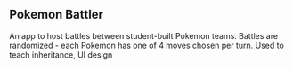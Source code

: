 ## Pokemon Battler

An app to host battles between student-built Pokemon teams. Battles are randomized - each Pokemon has one of 4 moves chosen per turn. Used to teach inheritance, UI design
